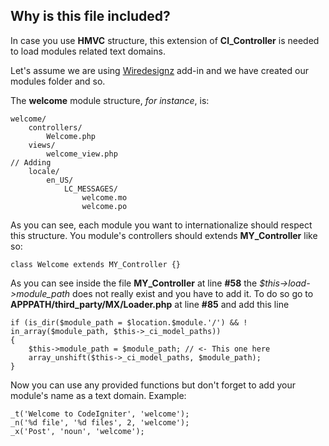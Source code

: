 ## Why is this file included?
In case you use __HMVC__ structure, this extension of __CI_Controller__ is needed to load modules related text domains.

Let's assume we are using [Wiredesignz](https://bitbucket.org/wiredesignz/codeigniter-modular-extensions-hmvc) add-in and we have created our modules folder and so.

The __welcome__ module structure, *for instance*, is:

    welcome/
        controllers/
            Welcome.php
        views/
            welcome_view.php
    // Adding
        locale/
            en_US/
                LC_MESSAGES/
                    welcome.mo
                    welcome.po

As you can see, each module you want to internationalize should respect this structure.
You module's controllers should extends __MY_Controller__ like so:

    class Welcome extends MY_Controller {}

As you can see inside the file __MY_Controller__ at line __#58__ the *$this->load->module_path* does not really exist and you have to add it. To do so go to __APPPATH/third_party/MX/Loader.php__ at line __#85__ and add this line

    if (is_dir($module_path = $location.$module.'/') && ! in_array($module_path, $this->_ci_model_paths))
    {
        $this->module_path = $module_path; // <- This one here
        array_unshift($this->_ci_model_paths, $module_path);
    }

Now you can use any provided functions but don't forget to add your module's name as a text domain. Example:

    _t('Welcome to CodeIgniter', 'welcome');
    _n('%d file', '%d files', 2, 'welcome');
    _x('Post', 'noun', 'welcome');